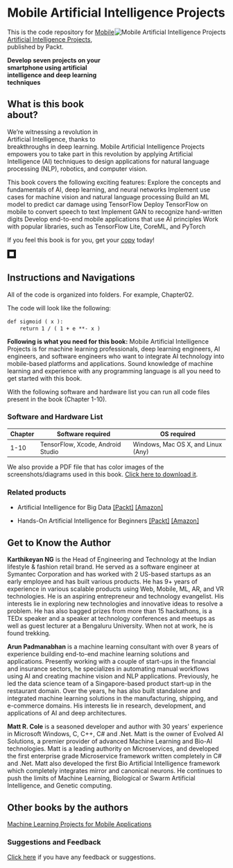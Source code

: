 # Mobile Artificial Intelligence Projects

<a href="https://www.packtpub.com/big-data-and-business-intelligence/mobile-artificial-intelligence-projects?utm_source=github&utm_medium=repository&utm_campaign=9781789344073 "><img src="https://d1ldz4te4covpm.cloudfront.net/sites/default/files/imagecache/ppv4_main_book_cover/B10944_0.png" alt="Mobile Artificial Intelligence Projects" height="256px" align="right"></a>

This is the code repository for [Mobile Artificial Intelligence Projects](https://www.packtpub.com/big-data-and-business-intelligence/mobile-artificial-intelligence-projects?utm_source=github&utm_medium=repository&utm_campaign=9781789344073 ), published by Packt.

**Develop seven projects on your smartphone using artificial intelligence and deep learning techniques**

## What is this book about?
<span class="sugar_field" id="description">We’re witnessing a revolution in Artificial Intelligence, thanks to breakthroughs in deep learning. Mobile Artificial Intelligence Projects empowers you to take part in this revolution by applying Artificial Intelligence (AI) techniques to design applications for natural language processing (NLP), robotics, and computer vision.</span>

This book covers the following exciting features:
Explore the concepts and fundamentals of AI, deep learning, and neural networks 
Implement use cases for machine vision and natural language processing 
Build an ML model to predict car damage using TensorFlow 
Deploy TensorFlow on mobile to convert speech to text 
Implement GAN to recognize hand-written digits 
Develop end-to-end mobile applications that use AI principles 
Work with popular libraries, such as TensorFlow Lite, CoreML, and PyTorch 

If you feel this book is for you, get your [copy](https://www.amazon.com/dp/1789344077) today!

<a href="https://www.packtpub.com/?utm_source=github&utm_medium=banner&utm_campaign=GitHubBanner"><img src="https://raw.githubusercontent.com/PacktPublishing/GitHub/master/GitHub.png" 
alt="https://www.packtpub.com/" border="5" /></a>

## Instructions and Navigations
All of the code is organized into folders. For example, Chapter02.

The code will look like the following:
```
def sigmoid ( x ):    
    return 1 / ( 1 + e **- x )
```

**Following is what you need for this book:**
Mobile Artificial Intelligence Projects is for machine learning professionals, deep learning engineers, AI engineers, and software engineers who want to integrate AI technology into mobile-based platforms and applications. Sound knowledge of machine learning and experience with any programming language is all you need to get started with this book.

With the following software and hardware list you can run all code files present in the book (Chapter 1-10).
### Software and Hardware List
| Chapter | Software required | OS required |
| -------- | ------------------------------------ | ----------------------------------- |
| 1-10 | TensorFlow, Xcode, Android Studio | Windows, Mac OS X, and Linux (Any) |


We also provide a PDF file that has color images of the screenshots/diagrams used in this book. [Click here to download it](https://www.packtpub.com/sites/default/files/downloads/9781789344073_ColorImages.pdf).

### Related products
* Artificial Intelligence for Big Data [[Packt]](https://www.packtpub.com/big-data-and-business-intelligence/artificial-intelligence-big-data?utm_source=github&utm_medium=repository&utm_campaign=9781788472173 ) [[Amazon]](https://www.amazon.com/dp/B078PNMBKW)

* Hands-On Artificial Intelligence for Beginners [[Packt]](https://www.packtpub.com/big-data-and-business-intelligence/hands-artificial-intelligence-beginners?utm_source=github&utm_medium=repository&utm_campaign=9781788991063 ) [[Amazon]](https://www.amazon.com/dp/1788991060)


## Get to Know the Author
**Karthikeyan NG** is the Head of Engineering and Technology at the Indian lifestyle & fashion retail brand. He served as a software engineer at Symantec Corporation and has worked with 2 US-based startups as an early employee and has built various products. He has 9+ years of experience in various scalable products using Web, Mobile, ML, AR, and VR technologies. He is an aspiring entrepreneur and technology evangelist. His interests lie in exploring new technologies and innovative ideas to resolve a problem. He has also bagged prizes from more than 15 hackathons, is a TEDx speaker and a speaker at technology conferences and meetups as well as guest lecturer at a Bengaluru University. When not at work, he is found trekking.

**Arun Padmanabhan** is a machine learning consultant with over 8 years of experience building end-to-end machine learning solutions and applications. Presently working with a couple of start-ups in the financial and insurance sectors, he specializes in automating manual workflows using AI and creating machine vision and NLP applications. Previously, he led the data science team of a Singapore-based product start-up in the restaurant domain. Over the years, he has also built standalone and integrated machine learning solutions in the manufacturing, shipping, and e-commerce domains. His interests lie in research, development, and applications of AI and deep architectures.

**Matt R. Cole** is a seasoned developer and author with 30 years' experience in Microsoft Windows, C, C++, C# and .Net. Matt is the owner of Evolved AI Solutions, a premier provider of advanced Machine Learning and Bio-AI technologies. Matt is a leading authority on Microservices, and developed the first enterprise grade Microservice framework written completely in C# and .Net. Matt also developed the first Bio Artificial Intelligence framework which completely integrates mirror and canonical neurons. He continues to push the limits of Machine Learning, Biological or Swarm Artificial Intelligence, and Genetic computing.



## Other books by the authors
[Machine Learning Projects for Mobile Applications](https://www.packtpub.com/big-data-and-business-intelligence/machine-learning-projects-mobile-applications?utm_source=github&utm_medium=repository&utm_campaign=9781788994590 )



### Suggestions and Feedback
[Click here](https://docs.google.com/forms/d/e/1FAIpQLSdy7dATC6QmEL81FIUuymZ0Wy9vH1jHkvpY57OiMeKGqib_Ow/viewform) if you have any feedback or suggestions.


